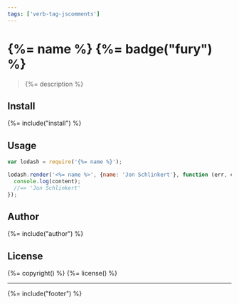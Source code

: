 ```yaml
---
tags: ['verb-tag-jscomments']
---
```

# {%= name %} {%= badge("fury") %}

> {%= description %}

## Install
{%= include("install") %}

## Usage

```js
var lodash = require('{%= name %}');

lodash.render('<%= name %>', {name: 'Jon Schlinkert'}, function (err, content) {
  console.log(content);
  //=> 'Jon Schlinkert'
});
```

## Author
{%= include("author") %}

## License
{%= copyright() %}
{%= license() %}

***

{%= include("footer") %}